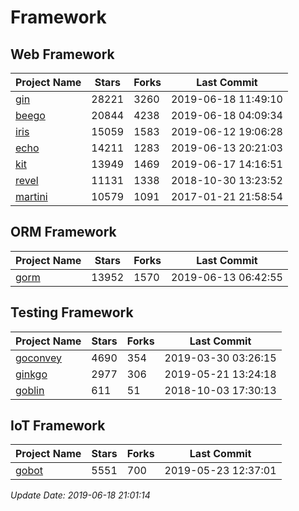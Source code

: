 # Framework

## Web Framework

| Project Name | Stars | Forks | Last Commit |
| ------------ | ----- | ----- | ----------- |
| [gin](https://github.com/gin-gonic/gin) | 28221 | 3260 | 2019-06-18 11:49:10 |
| [beego](https://github.com/astaxie/beego) | 20844 | 4238 | 2019-06-18 04:09:34 |
| [iris](https://github.com/kataras/iris) | 15059 | 1583 | 2019-06-12 19:06:28 |
| [echo](https://github.com/labstack/echo) | 14211 | 1283 | 2019-06-13 20:21:03 |
| [kit](https://github.com/go-kit/kit) | 13949 | 1469 | 2019-06-17 14:16:51 |
| [revel](https://github.com/revel/revel) | 11131 | 1338 | 2018-10-30 13:23:52 |
| [martini](https://github.com/go-martini/martini) | 10579 | 1091 | 2017-01-21 21:58:54 |

## ORM Framework

| Project Name | Stars | Forks | Last Commit |
| ------------ | ----- | ----- | ----------- |
| [gorm](https://github.com/jinzhu/gorm) | 13952 | 1570 | 2019-06-13 06:42:55 |

## Testing Framework

| Project Name | Stars | Forks | Last Commit |
| ------------ | ----- | ----- | ----------- |
| [goconvey](https://github.com/smartystreets/goconvey) | 4690 | 354 | 2019-03-30 03:26:15 |
| [ginkgo](https://github.com/onsi/ginkgo) | 2977 | 306 | 2019-05-21 13:24:18 |
| [goblin](https://github.com/franela/goblin) | 611 | 51 | 2018-10-03 17:30:13 |

## IoT Framework

| Project Name | Stars | Forks | Last Commit |
| ------------ | ----- | ----- | ----------- |
| [gobot](https://github.com/hybridgroup/gobot) | 5551 | 700 | 2019-05-23 12:37:01 |

*Update Date: 2019-06-18 21:01:14*